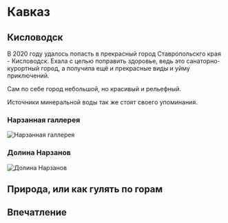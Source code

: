 # Кавказ
## Кисловодск 

В 2020 году удалось попасть в прекрасный город Ставропольскго края - Кисловодск. Ехала с целью поправить здоровье, ведь это санаторно-курортный город, а получила ещё и прекрасные виды и уйму приключений. 

Сам по себе город небольшой, но красивый и рельефный.

 Источники минеральной воды так же стоят своего упоминания.
 ### Нарзанная галлерея 
 ![Нарзанная галлерея](photo0jpg.jpg)
 ### Долина Нарзанов 
 ![Долина Нарзанов](262399270.jpg)
## Природа, или как гулять по горам
## Впечатление 
